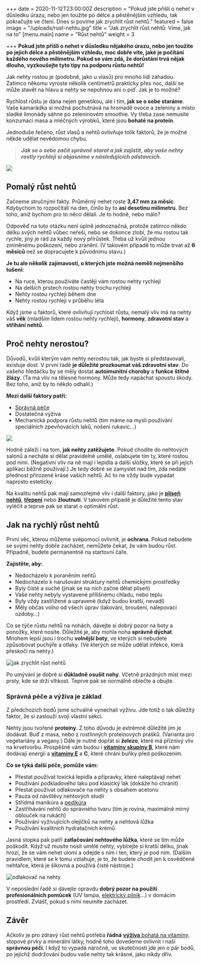 +++
date = 2020-11-12T23:00:00Z
description = "Pokud jste přišli o nehet v důsledku úrazu, nebo jen toužíte po délce a pěstěnějším vzhledu, tak pokračujte ve čtení. Dnes si povíme jak zrychlit růst nehtů."
featured = false
image = "/uploads/rust-nehtu.jpg"
title = "Jak zrychlit růst nehtů: Víme, jak na to"
[menu.main]
name = "Růst nehtů"
weight = 3

+++
**Pokud jste přišli o nehet v důsledku nějakého úrazu, nebo jen toužíte po jejich délce a pěstěnějším vzhledu, moc dobře víte, jaké je počítání každého nového milimetru. Pokud se vám zdá, že dorůstání trvá nějak dlouho, vyzkoušejte tyto tipy na podporu růstu nehtů!**

Jak nehty rostou je (podobně, jako u vlasů) pro mnoho lidí záhadou. Zatímco někomu vyroste několik centimetrů prakticky přes noc, další se může stavět na hlavu a nehty se nepohnou ani o píď. Jak je to možné?

Rychlost růstu je dána nejen genetikou, ale i tím, **jak se o sebe staráme**. Vaše kamarádka si možná pochutnává na hromadě ovoce a zeleniny a místo sladké limonády sáhne po zeleninovém smoothie. Vy třeba zase nemusíte konzumaci masa a mléčných výrobků, které jsou **bohaté na protein**.

Jednoduše řečeno, růst vlasů a nehtů ovlivňuje tolik faktorů, že je možné někde udělat nevědomou chybu.

> **_Jak se o sebe začít správně starat a jak zajistit, aby vaše nehty rostly rychleji si objasníme v následujících odstavcích._**

![](/uploads/pomaly-rust-nehtu.jpg)

## Pomalý růst nehtů

Začneme stručnými fakty. Průměrný nehet roste **3,47 mm za měsíc**. Kdybychom to rozpočítali na den, činilo by to **asi desetinu milimetru**. Bez toho, aniž bychom pro to něco dělali. Je to hodně, nebo málo?

Odpověď na tuto otázku není úplně jednoznačná, protože zatímco někdo délku svých nehtů vůbec neřeší, nebo se dokonce zlobí, že mu rostou tak rychle, jiný je rád za každý nový přírůstek. Třeba už kvůli jednou zmíněnému poškození, nebo zranění. (V takovém případě to může trvat až **6 měsíců** než se dopracujete k původnímu stavu.)

**Je tu ale několik zajímavostí, o kterých jste možná neměli nejmenšího tušení:**

* Na ruce, kterou používáte častěji vám rostou nehty rychleji
* Na delších prstech rostou nehty trochu rychleji
* Nehty rostou rychleji během dne
* Nehty rostou rychleji v průběhu léta

Když jsme u faktorů, které ovlivňují rychlost růstu, nemalý vliv má na nehty váš **věk** (mladším lidem rostou nehty rychleji), **hormony**, **zdravotní stav** a **stříhání nehtů**.

## Proč nehty nerostou?

Důvodů, kvůli kterým vám nehty nerostou tak, jak byste si představovali, existuje dost. V první řadě **je důležité prozkoumat váš zdravotní stav**. Do vašeho hledáčku by se měly dostat **autoimunitní choroby** a **funkce štítné žlázy**. (Ta má vliv na tělesné hormony. Může tedy napáchat spoustu škody. Bez toho, aniž by to někdo odhalil.)

**Mezi další faktory patří:**

* [Správná péče](https://www.upravenenehty.cz/spravna-pece-o-nehty-aby-byly-zdrave-a-krasne/)
* Dostatečná výživa
* Mechanická podpora růstu nehtů (tím máme na mysli používání speciálních zpevňovacích laků, nošení rukavic…)

![](/uploads/pece-o-nehty-2.jpg)

Hodně záleží i na tom, **jak nehty zatěžujete**. Pokud chodíte do nehtových salonů a necháte si dělat pravidelně umělé, oslabujete tím ty, které rostou pod nimi. (Negativní vliv na ně mají i lepidla a další složky, které se při jejich aplikaci běžně používají.) Je tedy dobré se zamyslet nad tím, zda nedáte přednost přirozené kráse vašich nehtů. Ač to ne vždy bude vypadat naprosto esteticky.

Na kvalitu nehtů pak mají samozřejmě vliv i další faktory, jako je [**plíseň nehtů**](https://www.upravenenehty.cz/blog/mykoza-nehtu-jak-ji-poznat-a-lecit/), [**třepení**](https://www.upravenenehty.cz/lamave-nehty-vite-co-na-ne-zabira/) nebo **žloutnutí**. V takovém případě je důležité tento stav vyléčit a teprve pak se starat o optimální růst.

## Jak na rychlý růst nehtů

První věc, kterou můžeme svépomocí ovlivnit, je **ochrana**. Pokud nebudete se svými nehty dobře zacházet, nemůžete čekat, že vám budou růst. Případně, budete permanentně na startovní čáře.

**Zajistěte, aby:**

* Nedocházelo k poraněním nehtů
* Nedocházelo k narušování struktury nehtů chemickými prostředky
* Byly čisté a suché (jinak se na nich začne dělat plíseň)
* Vaše nehty nebyly vystavené přílišnému chladu, nebo teplu
* Byly vždy zastřižené a upravené (když budou kratší, nevadí)
* Měly občas volno od všech úprav (lakování, broušení, nalepovací ozdoby…)

Co se týče růstu nehtů na nohách, dávejte si dobrý pozor na boty a ponožky, které nosíte. Důležité je, aby mohla noha **správně dýchat**. Mnohem lepší jsou i trochu **volnější boty**, ve kterých si nebudete způsobovat puchýře a otlaky. (Ve kterých se může udělat infekce, která přeskočí na nehty.)

![jak zrychlit růst nehtů](/uploads/jak-zrychlit-rust-nehtu.jpg)

Po umývání je dobré si **důkladně osušit nohy**. Včetně prázdných míst mezi prsty, kde se drží vlhkost. Teprve pak se normálně oblečte a obujte.

### Správná péče a výživa je základ

Z předchozích bodů jsme schválně vynechali výživu. Jde totiž o tak důležitý faktor, že si zaslouží svoji vlastní sekci.

Nehty jsou tvořené **proteiny**. Z toho důvodu je extrémně důležité jim je dodávat. Buď z masa, nebo z rostlinných proteinových prášků. (Varianta pro vegetariány a vegany.) Dále je nutné dopřát si **železo**, které má příznivý vliv na krvetvorbu. Prospěšné vám budou i [**vitamíny skupiny B**](https://www.upravenenehty.cz/blog/vitamin-b7-pro-spravny-rust-nehtu/), které nám dodávají energii a [**vitamíny E**](https://www.upravenenehty.cz/blog/silne-a-dlouhe-nehty-vyzkousejte-vitamin-e/) a **C**, které chrání buňky před poškozením.

**Co se týká další péče, pomůže vám:**

* Přestat používat toxická lepidla a přípravky, které naleptávají nehet
* Používání podkladového laku pod klasický lak (dokáže ho chránit)
* Přestat používat odlakovače na nehty s obsahem acetonu
* Pauza od návštěvy nehtových studií
* Střídmá manikúra a [pedikúra](https://www.upravenenehty.cz/blog/domaci-pedikura-5-tipu-jak-na-ni/)
* Zastřihávání nehtů do správného tvaru (tím je rovina, maximálně mírný oblouček na rukách)
* Používání vyživujících olejíčků na nehty a nehtová lůžka
* Používání kvalitních hydratačních krémů

Jasná stopka pak patří **zatlačování nehtového lůžka**, které se tím může poškodit. Když už musíte nosit umělé nehty, vybírejte si kratší délku, jinak hrozí, že se vám nehet ulomí a odejde s ním i ten, který je pod ním. (Dalším pravidlem, které se k tomu vztahuje, je to, že budete chodit jen k osvědčené nehtařce, která je šikovná a používá čisté nástroje.)

![odlakovač na nehty](/uploads/odlakovac-na-nehty.jpg)

V neposlední řadě si dávejte opravdu **dobrý pozor na použití profesionálních pomůcek** (UV lampa, [elektrický pilník](https://www.upravenenehty.cz/blog/elektricky-pilnik-na-nehty-jak-ho-vybrat-spravne-a-kdy-ho-pouzivat/)…) v domácím prostředí. Zvlášť, pokud s nimi neumíte zacházet.

## Závěr

Ačkoliv je pro zdravý růst nehtů potřeba **řádná** [**výživa** bohatá na vitamín](https://www.upravenenehty.cz/4-nejucinnejsi-vitaminy-na-nehty/)y, stopové prvky a minerální látky, hodně toho dovedeme ovlivnit i naší **správnou péčí**. I když to vypadá náročně, ve skutečnosti jde jen o pár bodů, po jejichž dodržování budou vaše nehty tak krásné, jako nikdy dřív.
